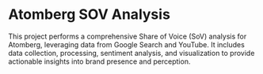 # Atomberg SOV Analysis

This project performs a comprehensive Share of Voice (SoV) analysis for Atomberg, leveraging data from Google Search and YouTube. It includes data collection, processing, sentiment analysis, and visualization to provide actionable insights into brand presence and perception.